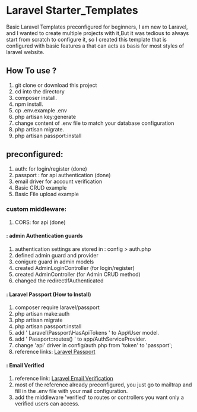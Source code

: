 # Laravel Starter_Templates
Basic Laravel Templates preconfigured for beginners,
I am new to Laravel, and I wanted to create multiple projects with it,But it was tedious to always start from scratch to configure it,
so I created this template that is configured with basic features a that can acts as basis for most styles of laravel website. 

## How To use ?
1. git clone or download this project
2. cd into the directory
3. composer install.
4. npm install.
5. cp .env.example .env
6. php artisan key:generate
7. change content of .env file to match your database configuration
8. php artisan migrate.
9. php artisan passport:install

## preconfigured:
1. auth: for login/register (done)
2. passport : for api authentication (done)
3. email driver for account verification
4. Basic CRUD example
5. Basic File upload example

### custom middleware:
1. CORS: for api (done)
  

#### : admin Authentication guards
1. authentication settings are stored in : config > auth.php
2. defined admin guard and provider
3. conigure guard in admin models
4. created AdminLoginController (for login/register)
5. created AdminController (for Admin CRUD method)
6. changed the redirectIfAuthenticated


#### : Laravel Passport (How to Install)
1. composer require laravel/passport
2. php artisan make:auth
3. php artisan migrate 
4. php artisan passport:install
5. add ' Laravel\Passport\HasApiTokens ' to App\User model.
6. add ' Passport::routes() ' to app/AuthServiceProvider.
7. change 'api' driver in config/auth.php from 'token' to 'passport';
8. reference links: [Laravel Passport](https://laravel.com/docs/5.8/passport)


#### : Email Verified
1. reference link: [Laravel Email Verification](https://appdividend.com/2018/09/11/laravel-5-7-email-verification-tutorial-example/)
2. most of the reference already preconfigured, you just go to mailtrap and fill in the .env file with your mail configuration.
3. add the middleware 'verified' to routes or controllers you want only a verified users can access.